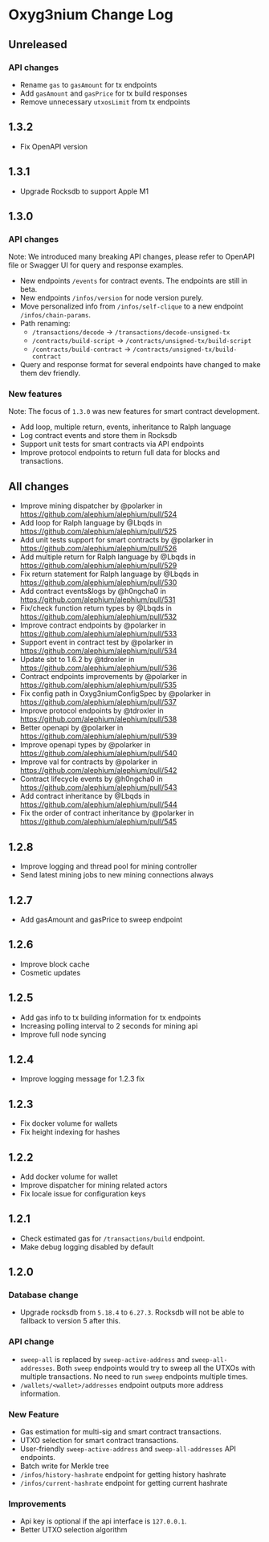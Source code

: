 # Oxyg3nium Change Log

## Unreleased

### API changes
* Rename `gas` to `gasAmount` for tx endpoints
* Add `gasAmount` and `gasPrice` for tx build responses
* Remove unnecessary `utxosLimit` from tx endpoints

## 1.3.2

* Fix OpenAPI version

## 1.3.1

* Upgrade Rocksdb to support Apple M1

## 1.3.0

### API changes
Note: We introduced many breaking API changes, please refer to OpenAPI file or Swagger UI for query and response examples.
* New endpoints `/events` for contract events. The endpoints are still in beta.
* New endpoints `/infos/version` for node version purely.
* Move personalized info from `/infos/self-clique` to a new endpoint `/infos/chain-params`.
* Path renaming:
  * `/transactions/decode` -> `/transactions/decode-unsigned-tx`
  * `/contracts/build-script` -> `/contracts/unsigned-tx/build-script`
  * `/contracts/build-contract` -> `/contracts/unsigned-tx/build-contract`
* Query and response format for several endpoints have changed to make them dev friendly.

### New features
Note: The focus of `1.3.0` was new features for smart contract development.
* Add loop, multiple return, events, inheritance to Ralph language
* Log contract events and store them in Rocksdb
* Support unit tests for smart contracts via API endpoints
* Improve protocol endpoints to return full data for blocks and transactions.

## All changes
* Improve mining dispatcher by @polarker in https://github.com/alephium/alephium/pull/524
* Add loop for Ralph language by @Lbqds in https://github.com/alephium/alephium/pull/525
* Add unit tests support for smart contracts by @polarker in https://github.com/alephium/alephium/pull/526
* Add multiple return for Ralph language by @Lbqds in https://github.com/alephium/alephium/pull/529
* Fix return statement for Ralph language by @Lbqds in https://github.com/alephium/alephium/pull/530
* Add contract events&logs by @h0ngcha0 in https://github.com/alephium/alephium/pull/531
* Fix/check function return types by @Lbqds in https://github.com/alephium/alephium/pull/532
* Improve contract endpoints by @polarker in https://github.com/alephium/alephium/pull/533
* Support event in contract test by @polarker in https://github.com/alephium/alephium/pull/534
* Update sbt to 1.6.2 by @tdroxler in https://github.com/alephium/alephium/pull/536
* Contract endpoints improvements by @polarker in https://github.com/alephium/alephium/pull/535
* Fix config path in Oxyg3niumConfigSpec by @polarker in https://github.com/alephium/alephium/pull/537
* Improve protocol endpoints by @tdroxler in https://github.com/alephium/alephium/pull/538
* Better openapi by @polarker in https://github.com/alephium/alephium/pull/539
* Improve openapi types by @polarker in https://github.com/alephium/alephium/pull/540
* Improve val for contracts by @polarker in https://github.com/alephium/alephium/pull/542
* Contract lifecycle events by @h0ngcha0 in https://github.com/alephium/alephium/pull/543
* Add contract inheritance by @Lbqds in https://github.com/alephium/alephium/pull/544
* Fix the order of contract inheritance by @polarker in https://github.com/alephium/alephium/pull/545

## 1.2.8
* Improve logging and thread pool for mining controller
* Send latest mining jobs to new mining connections always

## 1.2.7
* Add gasAmount and gasPrice to sweep endpoint

## 1.2.6
* Improve block cache
* Cosmetic updates

## 1.2.5

* Add gas info to tx building information for tx endpoints
* Increasing polling interval to 2 seconds for mining api
* Improve full node syncing

## 1.2.4

* Improve logging message for 1.2.3 fix

## 1.2.3

* Fix docker volume for wallets
* Fix height indexing for hashes

## 1.2.2

* Add docker volume for wallet
* Improve dispatcher for mining related actors
* Fix locale issue for configuration keys

## 1.2.1

* Check estimated gas for `/transactions/build` endpoint.
* Make debug logging disabled by default

## 1.2.0

### Database change
* Upgrade rocksdb from `5.18.4` to `6.27.3`. Rocksdb will not be able to fallback to version 5 after this.

### API change
* `sweep-all` is replaced by `sweep-active-address` and `sweep-all-addresses`.
Both `sweep` endpoints would try to sweep all the UTXOs with multiple transactions.
No need to run `sweep` endpoints multiple times.
* `/wallets/<wallet>/addresses` endpoint outputs more address information.

### New Feature
* Gas estimation for multi-sig and smart contract transactions.
* UTXO selection for smart contract transactions.
* User-friendly `sweep-active-address` and `sweep-all-addresses` API endpoints.
* Batch write for Merkle tree
* `/infos/history-hashrate` endpoint for getting history hashrate
* `/infos/current-hashrate` endpoint for getting current hashrate

### Improvements
* Api key is optional if the api interface is `127.0.0.1`.
* Better UTXO selection algorithm

